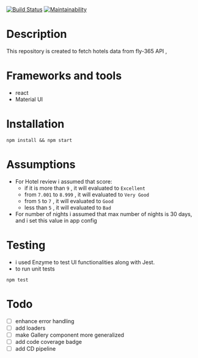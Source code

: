 [![Build Status](https://travis-ci.org/abdelrahmanahmed/fly365-challenge.svg?branch=master)](https://travis-ci.org/abdelrahmanahmed/fly365-challenge)
[![Maintainability](https://api.codeclimate.com/v1/badges/c9324a3813958fe7662f/maintainability)](https://codeclimate.com/github/abdelrahmanahmed/fly365-challenge/maintainability)

# Description
This repository is created to fetch hotels data from fly-365 API , 

# Frameworks and tools
- react
- Material UI

# Installation
```
npm install && npm start
```

# Assumptions
- For Hotel review i assumed that score:
    - if it is more than `9` , it will evaluated to `Excellent`
    - from `7.001` to `8.999` , it will evaluated to `Very Good`
    -  from `5` to `7` , it will evaluated to `Good`
    - less than `5` , it will evaluated to `Bad`
- For number of nights i assumed that max number of nights is 30 days, and i set this value in app config

# Testing
- i used Enzyme to test UI functionalities along with Jest. 
- to run unit tests 
```
npm test
```

# Todo
- [ ] enhance error handling
- [ ] add loaders
- [ ] make Gallery component more generalized
- [ ] add code coverage badge
- [ ] add CD pipeline  